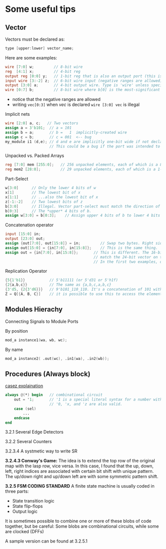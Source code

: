 # Some useful tips

## Vector

Vectors must be declared as:

``` verilog
type [upper:lower] vector_name;
```

Here are some examples:

``` verilog
wire [7:0] w;         // 8-bit wire
reg  [4:1] x;         // 4-bit reg
output reg [0:0] y;   // 1-bit reg that is also an output port (this is still a vector)
input wire [3:-2] z;  // 6-bit wire input (negative ranges are allowed)
output [3:0] a;       // 4-bit output wire. Type is 'wire' unless specified otherwise.
wire [0:7] b;         // 8-bit wire where b[0] is the most-significant bit.
```

* notice that the negative ranges are allowed
* writing `vec[0:3]` when *vec* is declared `wire [3:0] vec` is illegal

Implicit nets

``` verilog
wire [2:0] a, c;   // Two vectors
assign a = 3'b101;  // a = 101
assign b = a;       // b =   1  implicitly-created wire
assign c = b;       // c = 001  <-- bug
my_module i1 (d,e); // d and e are implicitly one-bit wide if not declared.
                    // This could be a bug if the port was intended to be a vector.
```

Unpacked vs. Packed Arrays

``` verilog
reg [7:0] mem [255:0];   // 256 unpacked elements, each of which is a 8-bit packed vector of reg.
reg mem2 [28:0];         // 29 unpacked elements, each of which is a 1-bit reg.
```

Part-Select

``` verilog
w[3:0]      // Only the lower 4 bits of w
x[1]        // The lowest bit of x
x[1:1]      // ...also the lowest bit of x
z[-1:-2]    // Two lowest bits of z
b[3:0]      // Illegal. Vector part-select must match the direction of the declaration.
b[0:3]      // The *upper* 4 bits of b.
assign w[3:0] = b[0:3];    // Assign upper 4 bits of b to lower 4 bits of w. w[3]=b[0], w[2]=b[1], etc.
```

Concatenation operator

``` verilog
input [15:0] in;
output [23:0] out;
assign {out[7:0], out[15:8]} = in;         // Swap two bytes. Right side and left side are both 16-bit vectors.
assign out[15:0] = {in[7:0], in[15:8]};    // This is the same thing.
assign out = {in[7:0], in[15:8]};       // This is different. The 16-bit vector on the right is extended to
                                        // match the 24-bit vector on the left, so out[23:16] are zero.
                                        // In the first two examples, out[23:16] are not assigned.
```
Replication Operator

```verilog
{5{1'b1}}           // 5'b11111 (or 5'd31 or 5'h1f)
{2{a,b,c}}          // The same as {a,b,c,a,b,c}
{3'd5, {2{3'd6}}}   // 9'b101_110_110. It's a concatenation of 101 with
Z = Q[{A, B, C}]    // it is possible to use this to access the elements in the vector.
```

## Modules Hierachy

Connecting Signals to Module Ports

By position

``` verilog
mod_a instance1(wa, wb, wc);
```

By name

``` verilog
mod_a instance2( .out(wc), .in1(wa), .in2(wb));
```

## Procedures (Always block)

   [casez explaination](https://hdlbits.01xz.net/wiki/Always_casez)
``` verilog
always @(*) begin   // combinational circuit
    out = '1;       // '1 is a special literal syntax for a number with all bits set to 1.
                    // '0, 'x, and 'z are also valid.
    case (sel)
        ...
    endcase
end
```

3.2.1 Several Edge Detectors

3.2.2 Several Counters

3.2.3.4 A systmetic way to write SR

**3.2.4.3 Conway's Game:**
The idea is to extend the top row of the original map with the lasp row, vice versa. In this case, I found that the up, down, left, right indices are associated with certain bit shift with unique pattern. The up/down right and up/down left are with some symmetric pattern shift.

**3.2.5 FSM CODING STANDARD**
A finite state machine is usually coded in three parts:

* State transition logic
* State flip-flops
* Output logic

It is sometimes possible to combine one or more of these blobs of code
together, but be careful: Some blobs are combinational circuits, while some are clocked (DFFs)

A sample version can be found at 3.2.5.1

